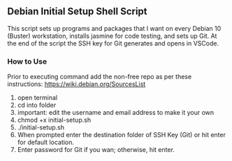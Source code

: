 ## Debian Initial Setup Shell Script ##

This script sets up programs and packages that I want on every Debian 10 (Buster) workstation, installs jasmine for code testing, and sets up Git. At the end of the script the SSH key for Git generates and opens in VSCode. 

### How to Use ###

Prior to executing command add the non-free repo as per these instructions: https://wiki.debian.org/SourcesList

1. open terminal
2. cd into folder
3. important: edit the username and email address to make it your own
4. chmod +x initial-setup.sh
5. ./initial-setup.sh
6. When prompted enter the destination folder of SSH Key (Git) or hit enter for default location.
7. Enter password for Git if you wan; otherwise, hit enter. 


